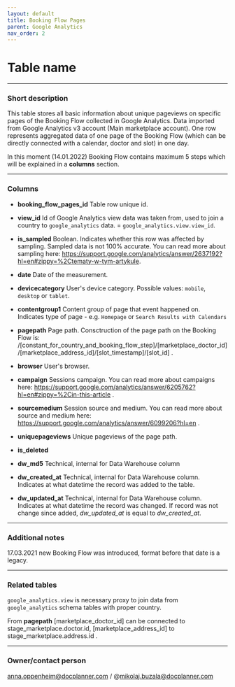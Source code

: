```yaml
---
layout: default
title: Booking Flow Pages
parent: Google Analytics
nav_order: 2
---
```


# Table name

---
### Short description

This table stores all basic information about unique pageviews on specific pages of the Booking Flow collected in Google Analytics.
Data imported from Google Analytics v3 account (Main marketplace account).
One row represents aggregated data of one page of the Booking Flow (which can be directly connected with a calendar, doctor and slot) in one day.

In this moment (14.01.2022) Booking Flow contains maximum 5 steps which will be explained in a **columns** section.


---
### Columns

* **booking_flow_pages_id**
Table row unique id.


* **view_id**
Id of Google Analytics view data was taken from, used to join a country to `google_analytics` data. = `google_analytics.view.view_id`.


* **is_sampled**
Boolean. Indicates whether this row was affected by sampling. Sampled data is not 100% accurate. You can read more about sampling here: https://support.google.com/analytics/answer/2637192?hl=en#zippy=%2Ctematy-w-tym-artykule.


* **date**
Date of the measurement.


* **devicecategory**
User's device category. Possible values: `mobile`, `desktop` or `tablet`.


* **contentgroup1**
Content group of page that event happened on. Indicates type of page - e.g. `Homepage` or `Search Results with Calendars`


* **pagepath**
Page path. Consctruction of the page path on the Booking Flow is:
/[constant_for_country_and_booking_flow_step]/[marketplace_doctor_id]/[marketplace_address_id]/[slot_timestamp]/[slot_id] .


* **browser**
User's browser.


* **campaign**
Sessions campaign. You can read more about campaigns here: https://support.google.com/analytics/answer/6205762?hl=en#zippy=%2Cin-this-article .


* **sourcemedium**
Session source and medium. You can read more about source and medium here: https://support.google.com/analytics/answer/6099206?hl=en .


* **uniquepageviews**
Unique pageviews of the page path.


* **is_deleted**


* **dw_md5**
Technical, internal for Data Warehouse column


* **dw_created_at**
Technical, internal for Data Warehouse column.
Indicates at what datetime the record was added to the table.


* **dw_updated_at**
Technical, internal for Data Warehouse column.
Indicates at what datetime the record was changed.
If record was not change since added, *dw_updated_at* is equal to *dw_created_at*.

---
### Additional notes

17.03.2021 new Booking Flow was introduced, format before that date is a legacy.

---
### Related tables

`google_analytics.view` is necessary proxy to join data from `google_analytics` schema tables with proper country.

From **pagepath** [marketplace_doctor_id] can be connected to stage_marketplace.doctor.id, [marketplace_address_id] to stage_marketplace.address.id .

---
### Owner/contact person
anna.oppenheim@docplanner.com / @mikolaj.buzala@docplanner.com
